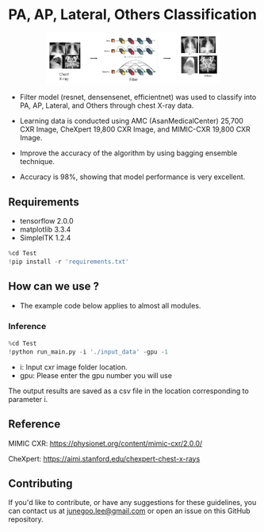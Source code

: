 # PA, AP, Lateral, Others Classification

<p align="center">
    <img src="./model_Image.png" width="70%" height="70%">
</p>

* Filter model (resnet, densensenet, efficientnet) was used to classify into PA, AP, Lateral, and Others through chest X-ray data.

* Learning data is conducted using AMC (AsanMedicalCenter) 25,700 CXR Image, CheXpert 19,800 CXR Image, and MIMIC-CXR 19,800 CXR Image.

* Improve the accuracy of the algorithm by using bagging ensemble technique.

* Accuracy is 98%, showing that model performance is very excellent.

## **Requirements**
* tensorflow 2.0.0
* matplotlib 3.3.4
* SimpleITK 1.2.4
```python
%cd Test
!pip install -r 'requirements.txt'
```
## **How can we use ?**
- The example code below applies to almost all modules.

### **Inference**
```python
%cd Test
!python run_main.py -i './input_data' -gpu -1
```                 
* i: Input cxr image folder location.
* gpu: Please enter the gpu number you will use
  
The output results are saved as a csv file in the location corresponding to parameter i.

## **Reference**
MIMIC CXR: https://physionet.org/content/mimic-cxr/2.0.0/

CheXpert: https://aimi.stanford.edu/chexpert-chest-x-rays

## **Contributing**
If you'd like to contribute, or have any suggestions for these guidelines, you can contact us at junegoo.lee@gmail.com or open an issue on this GitHub repository.
